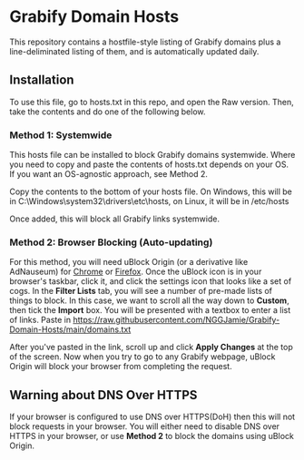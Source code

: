 
# Grabify Domain Hosts
This repository contains a hostfile-style listing of Grabify domains plus a line-deliminated listing of them, and is automatically updated daily. 

## Installation
To use this file, go to hosts.txt in this repo, and open the Raw version. Then, take the contents and do one of the following below.

### Method 1: Systemwide
This hosts file can be installed to block Grabify domains systemwide. Where you need to copy and paste the contents of hosts.txt depends on your OS. If you want an OS-agnostic approach, see Method 2.

Copy the contents to the bottom of your hosts file. On Windows, this will be in C:\Windows\system32\drivers\etc\hosts, on Linux, it will be in /etc/hosts

Once added, this will block all Grabify links systemwide.

### Method 2: Browser Blocking (Auto-updating)
For this method, you will need uBlock Origin (or a derivative like AdNauseum) for [Chrome](https://chrome.google.com/webstore/detail/ublock-origin/cjpalhdlnbpafiamejdnhcphjbkeiagm) or [Firefox](https://addons.mozilla.org/en-US/firefox/addon/ublock-origin/?utm_source=addons.mozilla.org&utm_medium=referral&utm_content=homepage-collection-featured). Once the uBlock icon is in your browser's taskbar, click it, and click the settings icon that looks like a set of cogs. In the **Filter Lists** tab, you will see a number of pre-made lists of things to block. In this case, we want to scroll all the way down to **Custom**, then tick the **Import** box. You will be presented with a textbox to enter a list of links. Paste in https://raw.githubusercontent.com/NGGJamie/Grabify-Domain-Hosts/main/domains.txt

After you've pasted in the link, scroll up and click **Apply Changes** at the top of the screen. Now when you try to go to any Grabify webpage, uBlock Origin will block your browser from completing the request.

## Warning about DNS Over HTTPS
If your browser is configured to use DNS over HTTPS(DoH) then this will not block requests in your browser. You will either need to disable DNS over HTTPS in your browser, or use **Method 2** to block the domains using uBlock Origin.

